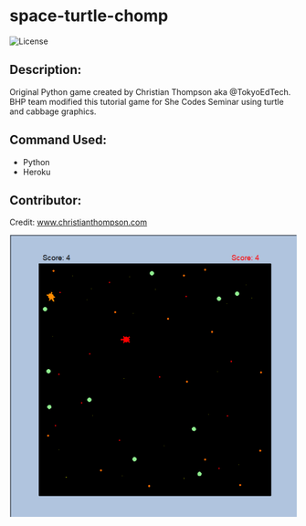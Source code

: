 # space-turtle-chomp

![License](https://img.shields.io/badge/License-ISC-blue.svg "License Badge")

## Description:
Original Python game created by Christian Thompson aka @TokyoEdTech. BHP team modified this tutorial game for She Codes Seminar using turtle and cabbage graphics. 

## Command Used:
- Python
- Heroku

## Contributor: 
Credit: www.christianthompson.com

![](/screenshot.PNG)

